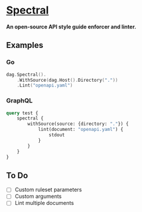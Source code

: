 # [Spectral](https://stoplight.io/open-source/spectral)

**An open-source API style guide enforcer and linter.**

## Examples

### Go

```go
dag.Spectral().
    .WithSource(dag.Host().Directory("."))
    .Lint("openapi.yaml")
```

### GraphQL

```graphql
query test {
    spectral {
        withSource(source: {directory: "."}) {
            lint(document: "openapi.yaml") {
                stdout
            }
        }
    }
}
```

## To Do

- [ ] Custom ruleset parameters
- [ ] Custom arguments
- [ ] Lint multiple documents
